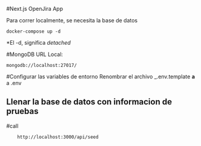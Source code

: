 #Next.js OpenJira App

Para correr localmente, se necesita la base de datos
```
docker-compose up -d
```
*El -d, significa _detached_

#MongoDB URL Local:
```
mongodb://localhost:27017/
```

#Configurar las variables de entorno
Renombrar el archivo _.env.template __a__ a .env

## Llenar la base de datos con informacion de pruebas

#call
```
    http://localhost:3000/api/seed
```